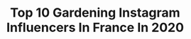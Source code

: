 ---
title: Top 10 Gardening Instagram Influencers In France In 2020
description: >-
  Find top gardening Instagram influencers in France in 2020. Most popular hashtags: #confinement #gardening #nature #garden.
platform: Instagram
profiles:
  - username: "belles_decos"
    fullname: >-
      🌸🐰🌿🌸🐰🌿🌸🐰🌿🌸🐰🌿🌸
    location: "France"
    followers: 87383
    engagement: 246
    commentsToLikes: 0.006032
    id: ck15u2dhml3200i19nems3vqd
    verified: false
    hashtags: "#france, #winterfell, #bougies, #parisien"
  - username: "misslegs.fr"
    fullname: >-
      MissLegs 👠
    location: "France"
    followers: 53651
    engagement: 402
    commentsToLikes: 0.034709
    id: ck55opn4a8uxc0i115m6ame0x
    verified: false
    hashtags: "#legsday, #girlspower, #cosyhome, #dreamer"
  - username: "thomasroguet"
    fullname: >-
      To
    location: "France"
    followers: 5698
    engagement: 1662
    commentsToLikes: 0.022006
    id: ck8tcwis10ycm0j78nnefo2sv
    verified: false
    hashtags: "#gaybordeaux, #summeruniform, #weekend, #sautenparachute"
  - username: "flowers_are_coming"
    fullname: >-
      Yann Lelièvre
    location: "France"
    followers: 9692
    engagement: 2027
    commentsToLikes: 0.089992
    id: ck0w5w93r5qfj0i199k319l63
    verified: false
    hashtags: "#nature, #beautiful, #photooftheday, #plants"
  - username: "marine__jj"
    fullname: >-
      Marine - Travel & photo 🌍📸🌱
    location: "France"
    followers: 6497
    engagement: 1568
    commentsToLikes: 0.085349
    id: ck6uduq7an8x50j71r3k8gca2
    verified: false
    hashtags: "#atlasmountains, #hautatlas, #fes, #landscape"
  - username: "maison.du.bonheur29"
    fullname: >-
      Maison_du_bonheur_29
    location: "France"
    followers: 30920
    engagement: 664
    commentsToLikes: 0.086893
    id: ck6tkkm9i4w580j71z2uznbya
    verified: false
    hashtags: "#cuisineblanche, #decor, #remember, #kitchen"
  - username: "chateau.leg0"
    fullname: >-
      Blog déco
    location: "France"
    followers: 26829
    engagement: 579
    commentsToLikes: 0.111095
    id: ck0vuzrg9mvxe0i1964pjsrg5
    verified: false
    hashtags: "#travauxmaison, #coronavirusfrance, #garderner, #douchealitalienne"
  - username: "nikollah"
    fullname: >-
      Nikollah
    location: "France"
    followers: 9036
    engagement: 681
    commentsToLikes: 0.013028
    id: ck5bwkhjylvk00i11gnb4em1e
    verified: false
    hashtags: "#friyay, #chest, #artistic, #maleart"
  - username: "filledelautomne"
    fullname: >-
      W ☾ Majelys 🍂
    location: "France"
    followers: 5919
    engagement: 1766
    commentsToLikes: 0.060447
    id: ck0vx6i5zxdta0i19upun5y59
    verified: false
    hashtags: "#unairdeprintemps, #pumkin, #lechardonetletartan, #autel"
  - username: "hellarken"
    fullname: >-
      Hell Arken . Boudoir du Chaman
    location: "France"
    followers: 10216
    engagement: 892
    commentsToLikes: 0.072907
    id: ck0w6s3v0a14s0i19dm7kfe33
    verified: false
    hashtags: "#classicalmusic, #essentialoils, #romanticstyle, #cosy"
---